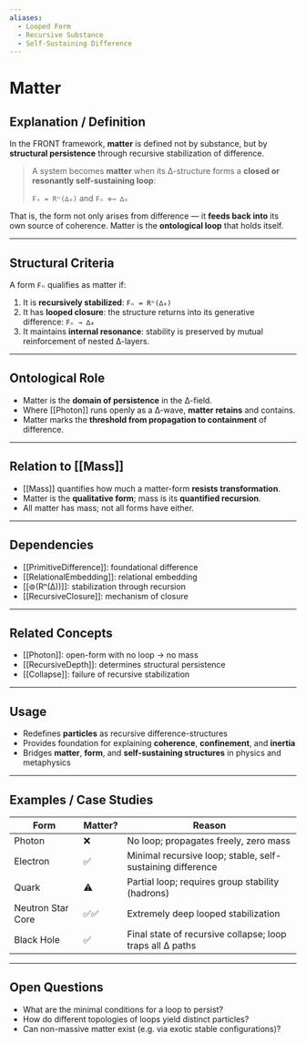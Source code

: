 ```yaml
---
aliases:
  - Looped Form
  - Recursive Substance
  - Self-Sustaining Difference
---
```


# Matter

## Explanation / Definition

In the FRONT framework, **matter** is defined not by substance, but by **structural persistence** through recursive stabilization of difference.

> A system becomes **matter** when its ∆-structure forms a **closed or resonantly self-sustaining loop**:
>
> `Fₙ = Rⁿ(∆₀)` and `Fₙ ⊚→ ∆₀`

That is, the form not only arises from difference — it **feeds back into** its own source of coherence. Matter is the **ontological loop** that holds itself.

---

## Structural Criteria

A form `Fₙ` qualifies as matter if:

1. It is **recursively stabilized**: `Fₙ = Rⁿ(∆₀)`
2. It has **looped closure**: the structure returns into its generative difference: `Fₙ → ∆₀`
3. It maintains **internal resonance**: stability is preserved by mutual reinforcement of nested ∆-layers.

---

## Ontological Role

- Matter is the **domain of persistence** in the ∆-field.
- Where [[Photon]] runs openly as a ∆-wave, **matter retains** and contains.
- Matter marks the **threshold from propagation to containment** of difference.

---

## Relation to [[Mass]]

- [[Mass]] quantifies how much a matter-form **resists transformation**.
- Matter is the **qualitative form**; mass is its **quantified recursion**.
- All matter has mass; not all forms have either.

---

## Dependencies

- [[PrimitiveDifference]]: foundational difference
- [[RelationalEmbedding]]: relational embedding
- [[⊚(Rⁿ(∆))]]: stabilization through recursion
- [[RecursiveClosure]]: mechanism of closure

---

## Related Concepts

- [[Photon]]: open-form with no loop → no mass
- [[RecursiveDepth]]: determines structural persistence
- [[Collapse]]: failure of recursive stabilization

---

## Usage

- Redefines **particles** as recursive difference-structures
- Provides foundation for explaining **coherence**, **confinement**, and **inertia**
- Bridges **matter**, **form**, and **self-sustaining structures** in physics and metaphysics

---

## Examples / Case Studies

| Form              | Matter? | Reason                                                       |
|-------------------|---------|--------------------------------------------------------------|
| Photon            | ❌      | No loop; propagates freely, zero mass                        |
| Electron          | ✅      | Minimal recursive loop; stable, self-sustaining difference   |
| Quark             | ⚠️      | Partial loop; requires group stability (hadrons)             |
| Neutron Star Core | ✅✅    | Extremely deep looped stabilization                          |
| Black Hole        | ✅      | Final state of recursive collapse; loop traps all ∆ paths    |

---

## Open Questions

- What are the minimal conditions for a loop to persist?
- How do different topologies of loops yield distinct particles?
- Can non-massive matter exist (e.g. via exotic stable configurations)?
